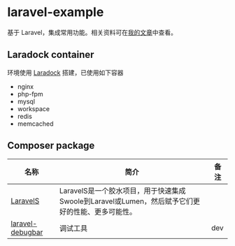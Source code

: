 # laravel-example
基于 Laravel，集成常用功能。相关资料可在[我的文章](https://segmentfault.com/u/haoyq/articles)中查看。

## Laradock container
环境使用 [Laradock](https://github.com/laradock/laradock) 搭建，已使用如下容器
* nginx
* php-fpm
* mysql
* workspace
* redis
* memcached

## Composer package
| 名称 | 简介 | 备注 |
| ---- | ---- | ---- |
| [LaravelS](https://github.com/hhxsv5/laravel-s) | LaravelS是一个胶水项目，用于快速集成Swoole到Laravel或Lumen，然后赋予它们更好的性能、更多可能性。|  |
| [laravel-debugbar](https://github.com/barryvdh/laravel-debugbar) | 调试工具 | dev |
